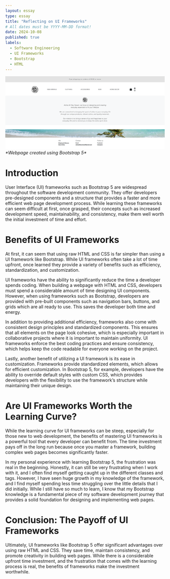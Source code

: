 ```yaml
---
layout: essay
type: essay
title: "Reflecting on UI Frameworks"
# All dates must be YYYY-MM-DD format!
date: 2024-10-08
published: true
labels:
  - Software Engineering
  - UI Frameworks
  - Bootstrap
  - HTML
---
```


<img width="600px" class="rounded d-block mx-auto" src="../img/aloha all day.webp" alt="Aloha All Day">
<i class="text-center">*Webpage created using Bootstrap 5*</i>

# Introduction 
User Interface (UI) frameworks such as Bootstrap 5 are widespread throughout the software development community. They offer developers pre-designed components and a structure that provides a faster and more efficient web page development process. While learning these frameworks can seem difficult at first, once grasped, their concepts such as increased development speed, maintainability, and consistency, make them well worth the initial investment of time and effort.  

# Benefits of UI Frameworks
At first, it can seem that using raw HTML and CSS is far simpler than using a UI framework like Bootstrap. While UI frameworks often take a lot of time upfront, once learned they provide a variety of benefits such as efficiency, standardization, and customization. 

UI frameworks have the ability to significantly reduce the time a developer spends coding. When building a webpage with HTML and CSS, developers must spend a considerable amount of time designing UI components. However, when using frameworks such as Bootstrap, developers are provided with pre-built components such as navigation bars, buttons, and grids which are all ready to use. This saves the developer both time and energy. 

In addition to providing additional efficiency, frameworks also come with consistent design principles and standardized components. This ensures that all elements on the page look cohesive, which is especially important in collaborative projects where it is important to maintain uniformity. UI frameworks enforce the best coding practices and ensure consistency, which helps keep the code readable for everyone working on the project. 

Lastly, another benefit of utilizing a UI framework is its ease in customization. Frameworks provide standardized elements, which allows for efficient customization. In Bootstrap 5, for example, developers have the ability to override default styles with custom CSS, which provides developers with the flexibility to use the framework’s structure while maintaining their unique design. 

# Are UI Frameworks Worth the Learning Curve?
While the learning curve for UI frameworks can be steep, especially for those new to web development, the benefits of mastering UI frameworks is a powerful tool that every developer can benefit from. The time investment pays off in the long run because once you master a framework, building complex web pages becomes significantly faster. 

In my personal experience with learning Bootstrap 5, the frustration was real in the beginning. Honestly, it can still be very frustrating when I work with it, and I often find myself getting caught up in the different classes and tags. However, I have seen huge growth in my knowledge of the framework, and I find myself spending less time struggling over the little details that I did initially. While I still have so much to learn, I know that my Bootstrap knowledge is a fundamental piece of my software development journey that provides a solid foundation for designing and implementing web pages. 

# Conclusion: The Payoff of UI Frameworks
Ultimately, UI frameworks like Bootstrap 5 offer significant advantages over using raw HTML and CSS. They save time, maintain consistency, and promote creativity in building web pages. While there is a considerable upfront time investment, and the frustration that comes with the learning process is real, the benefits of frameworks make the investment worthwhile. 























